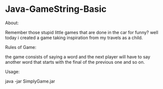 # Java-GameString-Basic

About:

Remember those stupid little games that are done in the car for funny? well today i created a game taking inspiration from my travels as a child.

Rules of Game:

the game consists of saying a word and the next player will have to say another word that starts with the final of the previous one and so on.

Usage:

java -jar SimplyGame.jar
